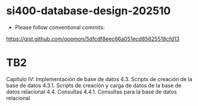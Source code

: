 # si400-database-design-202510

- Please follow conventional commits:

https://gist.github.com/qoomon/5dfcdf8eec66a051ecd85625518cfd13

# TB2
Capítulo IV: Implementación de base de datos
4.3. Scripts de creación de la base de datos
4.3.1. Scripts de creación y carga de datos de la base de datos relacional
4.4. Consultas
4.4.1. Consultas para la base de datos relacional

